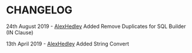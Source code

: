 # CHANGELOG

24th August 2019 - [AlexHedley](https://github.com/alexhedley) Added Remove Duplicates for SQL Builder (IN Clause)

13th April 2019 - [AlexHedley](https://github.com/alexhedley) Added String Convert
